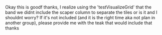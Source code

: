 Okay this is goodf thanks, I realize using the 'testVisualizeGrid' that the band we didnt include the scaper column to separate the tiles or is it and I shouldnt worry? If it's not included (and it is the right time aka not plan in another group), please provide me with the teak that would include that thanks